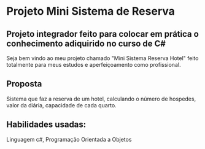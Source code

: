 # Projeto Mini Sistema de Reserva


## Projeto integrador feito para colocar em prática o conhecimento adiquirido no curso de C#

Seja bem vindo ao meu projeto chamado "Mini Sistema Reserva Hotel" feito totalmente para meus estudos e aperfeiçoamento como profissional. 

## Proposta
Sistema que faz a reserva de um hotel, calculando o número de hospedes, valor da diária, capacidade de cada quarto.


## Habilidades usadas: 
Linguagem c#, 
Programação Orientada a Objetos
